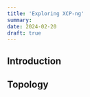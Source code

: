 ```yaml
---
title: 'Exploring XCP-ng'
summary:
date: 2024-02-20
draft: true
---
```

## Introduction

## Topology